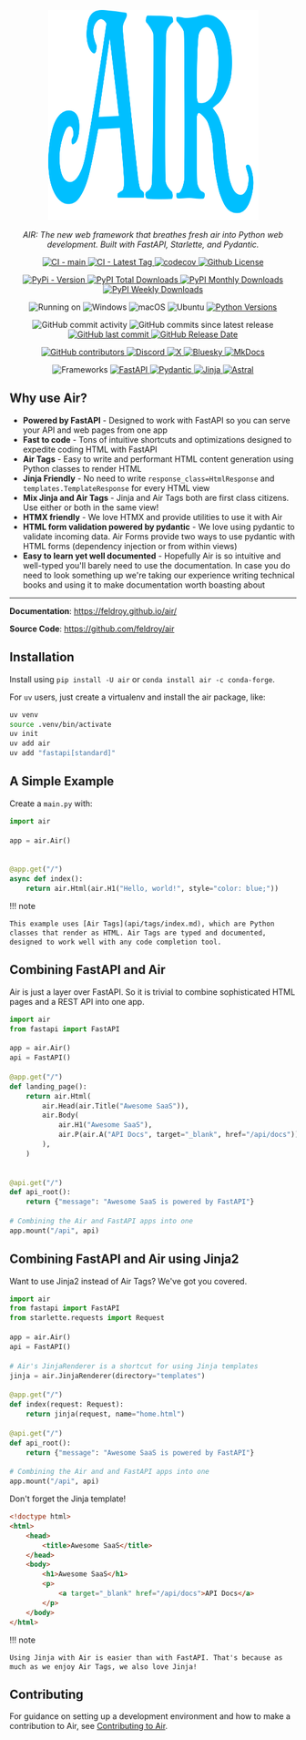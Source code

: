

<p align="center">
  <!-- <a href="http://feldroy.github.io/air/"><img src="https://raw.githubusercontent.com/feldroy/air/refs/heads/main/docs/img/air-neon.png" height="369" width="369" alt="Air: A FastAPI-powered breath of fresh air in Python web development."></a> -->
  <a href="http://feldroy.github.io/air/"><img src="https://raw.githubusercontent.com/feldroy/air/refs/heads/main/img/air-neon.svg" height="369" width="369" alt="Air: A FastAPI-powered breath of fresh air in Python web development."></a>
</p>

<p align="center">
    <em>AIR: The new web framework that breathes fresh air into Python web development. Built with FastAPI, Starlette, and Pydantic.</em>
</p>

<p align="center">
    <a href="https://github.com/feldroy/air/actions/workflows/CI.yaml?query=branch%3Amain+event%3Apush" target="_blank">
        <img src="https://img.shields.io/github/actions/workflow/status/feldroy/air/CI.yaml?branch=main&logo=githubactions&label=CI" alt="CI - main">
    </a>
    <a href="https://github.com/feldroy/air/actions/workflows/python-package.yml?query=tag%3Alatest+event%3Apush" target="_blank">
        <img src="https://img.shields.io/github/check-runs/feldroy/air/latest?logo=githubactions&label=CI%20Tag" alt="CI - Latest Tag">
    </a>
    <a href="https://codecov.io/gh/feldroy/air" target="_blank">
        <img src="https://codecov.io/gh/feldroy/air/graph/badge.svg?token=928SXPA1SU" alt="codecov">
    </a>
    <a href="https://github.com/feldroy/air/blob/main/LICENSE" target="_blank">
        <img src="https://img.shields.io/github/license/feldroy/air?logo=github&label=License" alt="Github License">
    </a>
</p>

<p align="center">
    <a href="https://pypi.org/project/air" target="_blank">
        <img src="https://img.shields.io/pypi/v/air?logo=pypi&label=Pypi&logoColor=fff" alt="PyPi - Version">
    </a>
    <a href="https://pepy.tech/projects/air" target="_blank">
        <img src="https://static.pepy.tech/badge/air" alt="PyPI Total Downloads">
    </a>
    <a href="https://pepy.tech/projects/air" target="_blank">
        <img src="https://static.pepy.tech/badge/air/month" alt="PyPI Monthly Downloads">
    </a>
    <a href="https://pepy.tech/projects/air" target="_blank">
        <img src="https://static.pepy.tech/badge/air/week" alt="PyPI Weekly Downloads">
    </a>
</p>

<p align="center">
    <img src="https://img.shields.io/badge/Running%20on:-magenta?labelColor=black&logo=hotwire&logoColor=yellow" alt="Running on">
    <img src="https://custom-icon-badges.demolab.com/badge/Windows%2011-%230079d5?logo=windows11&logoColor=white" alt="Windows">
    <img src="https://img.shields.io/badge/MacOS-000000?logo=apple&logoColor=white&color=2e2e2e" alt="macOS">
    <img src="https://img.shields.io/badge/Ubuntu-E95420?logo=ubuntu&logoColor=white&color=orange" alt="Ubuntu">
    <a href="https://pypi.org/project/air" target="_blank">
        <img src="https://img.shields.io/pypi/pyversions/air?logo=python&logoColor=fff&label=Python" alt="Python Versions">
    </a>
</p>

<p align="center">
    <img src="https://img.shields.io/github/commit-activity/t/feldroy/air?logo=github&label=Commits" alt="GitHub commit activity">
    <img src="https://img.shields.io/github/commits-since/feldroy/air/latest?logo=github" alt="GitHub commits since latest release">
    <a href="https://github.com/feldroy/air/commit/main" target="_blank">
        <img src="https://img.shields.io/github/last-commit/feldroy/air?logo=github&label=Last%20Commit" alt="GitHub last commit">
    </a>
    <a href="https://github.com/feldroy/air/releases/latest" target="_blank">
        <img src="https://img.shields.io/github/release-date/feldroy/air?logo=github&label=Release%20Date" alt="GitHub Release Date">
    </a>
</p>

<p align="center">
    <a href="https://github.com/feldroy/air/graphs/contributors" target="_blank">
        <img src="https://img.shields.io/github/contributors/feldroy/air?logo=github&label=Contributors" alt="GitHub contributors">
    </a>
    <a href="https://discord.gg/znf8vPsz47" target="_blank">
        <img src="https://img.shields.io/discord/1388403469505007696?logo=discord&label=Discord" alt="Discord">
    </a>
    <a href="https://x.com/AirWebFramework" target="_blank">
        <img src="https://img.shields.io/badge/Air%20💨-%23000000.svg?logo=X&logoColor=white" alt="X">
    </a>
    <a href="https://bsky.app/profile/airwebframework.bsky.social" target="_blank">
        <img src="https://img.shields.io/badge/Air%20💨-0285FF?logo=bluesky&logoColor=fff" alt="Bluesky">
    </a>
    <a href="https://feldroy.github.io/air" target="_blank">
        <img src="https://img.shields.io/badge/MkDocs-526CFE?logo=materialformkdocs&logoColor=fff" alt="MkDocs">
    </a>
</p>

<p align="center">
    <img src="https://img.shields.io/badge/Frameworks:-magenta?labelColor=black&logo=framework&logoColor=yellow" alt="Frameworks">
    <a href="https://fastapi.tiangolo.com" target="_blank">
        <img src="https://img.shields.io/badge/FastAPI-009485.svg?logo=fastapi&logoColor=white" alt="FastAPI">
    </a>
    <a href="https://docs.pydantic.dev/latest" target="_blank">
        <img src="https://img.shields.io/badge/Pydantic-1B0613.svg?logo=pydantic&logoColor=E35AF3" alt="Pydantic">
    </a>
    <a href="https://jinja.palletsprojects.com/en/latest" target="_blank">
        <img src="https://img.shields.io/badge/jinja-white.svg?&logo=Jinja&logoColor=black" alt="Jinja">
    </a>
    <a href="https://docs.astral.sh" target="_blank">
        <img src="https://img.shields.io/badge/uv|ruff|ty-black.svg?logo=astral&logoColor=D1FF4F" alt="Astral">
    </a>
</p>

## Why use Air?


- **Powered by FastAPI** - Designed to work with FastAPI so you can serve your API and web pages from one app
- **Fast to code** - Tons of intuitive shortcuts and optimizations designed to expedite coding HTML with FastAPI
- **Air Tags** - Easy to write and performant HTML content generation using Python classes to render HTML
- **Jinja Friendly** - No need to write `response_class=HtmlResponse` and `templates.TemplateResponse` for every HTML view
- **Mix Jinja and Air Tags** - Jinja and Air Tags both are first class citizens. Use either or both in the same view!
- **HTMX friendly** - We love HTMX and provide utilities to use it with Air
- **HTML form validation powered by pydantic** - We love using pydantic to validate incoming data. Air Forms provide two ways to use pydantic with HTML forms (dependency injection or from within views)
- **Easy to learn yet well documented** - Hopefully Air is so intuitive and well-typed you'll barely need to use the documentation. In case you do need to look something up we're taking our experience writing technical books and using it to make documentation worth boasting about

---

**Documentation**: <a href="https://feldroy.github.io/air/" target="_blank">https://feldroy.github.io/air/</a>

**Source Code**: <a href="https://github.com/feldroy/air" target="_blank">https://github.com/feldroy/air</a>


## Installation

Install using `pip install -U air` or `conda install air -c conda-forge`.

For `uv` users, just create a virtualenv and install the air package, like:

```sh
uv venv
source .venv/bin/activate
uv init
uv add air
uv add "fastapi[standard]"
```

## A Simple Example

Create a `main.py` with:

```python
import air

app = air.Air()


@app.get("/")
async def index():
    return air.Html(air.H1("Hello, world!", style="color: blue;"))
```

!!! note

    This example uses [Air Tags](api/tags/index.md), which are Python classes that render as HTML. Air Tags are typed and documented, designed to work well with any code completion tool.

## Combining FastAPI and Air

Air is just a layer over FastAPI. So it is trivial to combine sophisticated HTML pages and a REST API into one app.

```python
import air
from fastapi import FastAPI

app = air.Air()
api = FastAPI()

@app.get("/")
def landing_page():
    return air.Html(
        air.Head(air.Title("Awesome SaaS")),
        air.Body(
            air.H1("Awesome SaaS"),
            air.P(air.A("API Docs", target="_blank", href="/api/docs")),
        ),
    )


@api.get("/")
def api_root():
    return {"message": "Awesome SaaS is powered by FastAPI"}

# Combining the Air and FastAPI apps into one
app.mount("/api", api)
```

## Combining FastAPI and Air using Jinja2

Want to use Jinja2 instead of Air Tags? We've got you covered.

```python
import air
from fastapi import FastAPI
from starlette.requests import Request

app = air.Air()
api = FastAPI()

# Air's JinjaRenderer is a shortcut for using Jinja templates
jinja = air.JinjaRenderer(directory="templates")

@app.get("/")
def index(request: Request):
    return jinja(request, name="home.html")

@api.get("/")
def api_root():
    return {"message": "Awesome SaaS is powered by FastAPI"}

# Combining the Air and and FastAPI apps into one
app.mount("/api", api)
```

Don't forget the Jinja template!

```html
<!doctype html>
<html>
    <head>
        <title>Awesome SaaS</title>
    </head>
    <body>
        <h1>Awesome SaaS</h1>
        <p>
            <a target="_blank" href="/api/docs">API Docs</a>
        </p>
    </body>
</html>
```

!!! note

    Using Jinja with Air is easier than with FastAPI. That's because as much as we enjoy Air Tags, we also love Jinja!

## Contributing

For guidance on setting up a development environment and how to make a contribution to Air, see [Contributing to Air](https://github.com/feldroy/air/blob/main/CONTRIBUTING.md).
